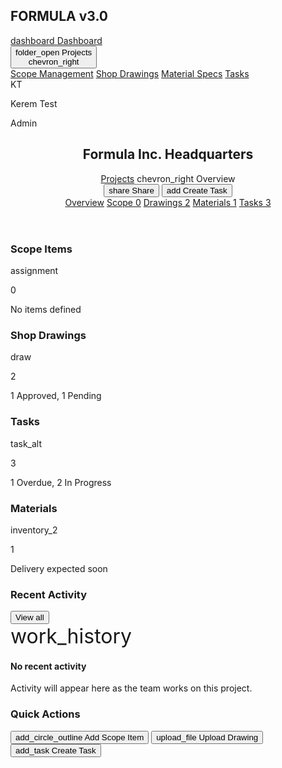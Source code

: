 <!DOCTYPE html>
<html lang="en"><head>
<meta charset="utf-8"/>
<meta content="width=device-width, initial-scale=1.0" name="viewport"/>
<title>Formula Dashboard</title>
<script src="https://cdn.tailwindcss.com?plugins=forms,container-queries"></script>
<link href="https://fonts.googleapis.com/css2?family=Inter:wght@400;500;600;700&amp;display=swap" rel="stylesheet"/>
<link href="https://fonts.googleapis.com/icon?family=Material+Icons" rel="stylesheet"/>
<style type="text/tailwindcss">
        :root {
            --sidebar-width: 256px;
        }
        body {
            font-family: 'Inter', sans-serif;
            background-color: #F8FAFC;
        }
        .material-icons {
            font-size: 20px;
        }
    </style>
</head>
<body class="flex bg-gray-50/50">
<aside class="w-[var(--sidebar-width)] bg-white flex flex-col h-screen fixed top-0 left-0 border-r border-gray-200">
<div class="px-6 h-16 flex items-center border-b border-gray-200">
<h1 class="text-xl font-bold text-gray-800">FORMULA <span class="text-sm font-normal text-gray-500">v3.0</span></h1>
</div>
<nav class="flex-1 pt-4 space-y-1">
<a class="flex items-center px-6 py-2.5 text-gray-600 hover:bg-gray-100 rounded-lg mx-2" href="#">
<span class="material-icons mr-4">dashboard</span>
<span class="text-sm font-medium">Dashboard</span>
</a>
<div class="mx-2" x-data="{ open: true }">
<button @click="open = !open" class="w-full flex items-center justify-between px-4 py-2.5 text-gray-800 bg-gray-100 rounded-lg">
<div class="flex items-center">
<span class="material-icons mr-4">folder_open</span>
<span class="text-sm font-semibold">Projects</span>
</div>
<span :class="{'rotate-90': open}" class="material-icons text-gray-500 transition-transform">chevron_right</span>
</button>
<div class="pt-2 pl-6 space-y-1" x-show="open">
<a class="block px-4 py-2 text-sm text-gray-600 hover:bg-gray-100 rounded-lg" href="#">Scope Management</a>
<a class="block px-4 py-2 text-sm text-gray-600 hover:bg-gray-100 rounded-lg" href="#">Shop Drawings</a>
<a class="block px-4 py-2 text-sm text-gray-600 hover:bg-gray-100 rounded-lg" href="#">Material Specs</a>
<a class="block px-4 py-2 text-sm text-gray-600 hover:bg-gray-100 rounded-lg" href="#">Tasks</a>
</div>
</div>
</nav>
<div class="p-4 border-t border-gray-200">
<div class="flex items-center">
<div class="w-9 h-9 rounded-full bg-gray-700 flex items-center justify-center text-white font-bold mr-3">
                KT
            </div>
<div>
<p class="font-semibold text-sm text-gray-800">Kerem Test</p>
<p class="text-xs text-gray-500">Admin</p>
</div>
</div>
</div>
</aside>
<main class="flex-1 ml-[var(--sidebar-width)]">
<header class="bg-white border-b border-gray-200 shadow-sm sticky top-0 z-10">
<div class="px-8">
<div class="flex items-center justify-between h-16">
<div>
<h2 class="text-lg font-semibold text-gray-900">Formula Inc. Headquarters</h2>
<div class="flex items-center text-xs text-gray-500 mt-0.5">
<a class="hover:text-gray-700" href="#">Projects</a>
<span class="material-icons text-sm mx-1">chevron_right</span>
<span class="font-medium text-gray-700">Overview</span>
</div>
</div>
<div class="flex items-center space-x-2">
<button class="px-4 py-2 border border-gray-300 rounded-lg text-sm font-medium text-gray-700 hover:bg-gray-100 flex items-center">
<span class="material-icons mr-2 text-sm">share</span> Share
                    </button>
<button class="px-4 py-2 bg-indigo-600 text-white rounded-lg text-sm font-medium hover:bg-indigo-700 flex items-center">
<span class="material-icons mr-2 text-sm">add</span> Create Task
                    </button>
</div>
</div>
<nav class="flex items-center -mb-px">
<a class="flex items-center px-1 py-3 text-sm font-semibold text-indigo-600 border-b-2 border-indigo-600" href="#">Overview</a>
<a class="flex items-center px-4 py-3 text-sm font-medium text-gray-500 hover:text-gray-800 border-b-2 border-transparent hover:border-gray-300" href="#">Scope <span class="ml-2 bg-gray-200 text-gray-600 text-xs font-semibold px-2 py-0.5 rounded-full">0</span></a>
<a class="flex items-center px-4 py-3 text-sm font-medium text-gray-500 hover:text-gray-800 border-b-2 border-transparent hover:border-gray-300" href="#">Drawings <span class="ml-2 bg-red-100 text-red-600 text-xs font-semibold px-2 py-0.5 rounded-full">2</span></a>
<a class="flex items-center px-4 py-3 text-sm font-medium text-gray-500 hover:text-gray-800 border-b-2 border-transparent hover:border-gray-300" href="#">Materials <span class="ml-2 bg-red-100 text-red-600 text-xs font-semibold px-2 py-0.5 rounded-full">1</span></a>
<a class="flex items-center px-4 py-3 text-sm font-medium text-gray-500 hover:text-gray-800 border-b-2 border-transparent hover:border-gray-300" href="#">Tasks <span class="ml-2 bg-red-100 text-red-600 text-xs font-semibold px-2 py-0.5 rounded-full">3</span></a>
</nav>
</div>
</header>
<div class="p-8">
<div class="grid grid-cols-1 md:grid-cols-2 lg:grid-cols-4 gap-6 mb-8">
<div class="bg-white p-5 rounded-xl border border-gray-200 shadow-sm">
<div class="flex justify-between items-start">
<h3 class="font-medium text-gray-600 text-sm">Scope Items</h3>
<span class="material-icons text-blue-500 bg-blue-100 p-2 rounded-lg">assignment</span>
</div>
<p class="text-3xl font-bold text-gray-900 mt-4">0</p>
<p class="text-xs text-gray-500 mt-1">No items defined</p>
</div>
<div class="bg-white p-5 rounded-xl border border-gray-200 shadow-sm">
<div class="flex justify-between items-start">
<h3 class="font-medium text-gray-600 text-sm">Shop Drawings</h3>
<span class="material-icons text-green-500 bg-green-100 p-2 rounded-lg">draw</span>
</div>
<p class="text-3xl font-bold text-gray-900 mt-4">2</p>
<p class="text-xs text-gray-500 mt-1"><span class="font-semibold text-green-600">1 Approved</span>, 1 Pending</p>
</div>
<div class="bg-white p-5 rounded-xl border border-gray-200 shadow-sm">
<div class="flex justify-between items-start">
<h3 class="font-medium text-gray-600 text-sm">Tasks</h3>
<span class="material-icons text-purple-500 bg-purple-100 p-2 rounded-lg">task_alt</span>
</div>
<p class="text-3xl font-bold text-gray-900 mt-4">3</p>
<p class="text-xs text-gray-500 mt-1"><span class="font-semibold text-red-600">1 Overdue</span>, 2 In Progress</p>
</div>
<div class="bg-white p-5 rounded-xl border border-gray-200 shadow-sm">
<div class="flex justify-between items-start">
<h3 class="font-medium text-gray-600 text-sm">Materials</h3>
<span class="material-icons text-orange-500 bg-orange-100 p-2 rounded-lg">inventory_2</span>
</div>
<p class="text-3xl font-bold text-gray-900 mt-4">1</p>
<p class="text-xs text-gray-500 mt-1">Delivery expected soon</p>
</div>
</div>
<div class="grid grid-cols-1 lg:grid-cols-3 gap-8">
<div class="lg:col-span-2 bg-white p-6 rounded-xl border border-gray-200 shadow-sm">
<div class="flex justify-between items-center mb-5">
<h3 class="font-semibold text-gray-800">Recent Activity</h3>
<button class="text-sm font-medium text-indigo-600 hover:text-indigo-800">View all</button>
</div>
<div class="text-center py-16">
<div class="mx-auto h-16 w-16 bg-gray-100 rounded-full flex items-center justify-center">
<span class="material-icons text-gray-400" style="font-size: 32px;">work_history</span>
</div>
<h4 class="mt-4 text-base font-medium text-gray-900">No recent activity</h4>
<p class="mt-1 text-sm text-gray-500">Activity will appear here as the team works on this project.</p>
</div>
</div>
<div class="bg-white p-6 rounded-xl border border-gray-200 shadow-sm">
<h3 class="font-semibold text-gray-800 mb-5">Quick Actions</h3>
<div class="space-y-3">
<button class="w-full flex items-center p-3 border border-gray-200 rounded-lg hover:bg-gray-50 transition-colors">
<span class="material-icons text-blue-600 mr-3">add_circle_outline</span>
<span class="font-medium text-sm text-gray-700">Add Scope Item</span>
</button>
<button class="w-full flex items-center p-3 border border-gray-200 rounded-lg hover:bg-gray-50 transition-colors">
<span class="material-icons text-green-600 mr-3">upload_file</span>
<span class="font-medium text-sm text-gray-700">Upload Drawing</span>
</button>
<button class="w-full flex items-center p-3 border border-gray-200 rounded-lg hover:bg-gray-50 transition-colors">
<span class="material-icons text-purple-600 mr-3">add_task</span>
<span class="font-medium text-sm text-gray-700">Create Task</span>
</button>
</div>
</div>
</div>
</div>
</main>
<script defer="" src="https://cdn.jsdelivr.net/gh/alpinejs/alpine@v2.x.x/dist/alpine.min.js"></script>

</body></html>
